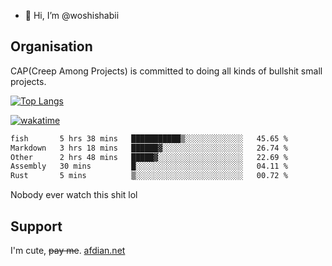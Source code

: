 - 👋 Hi, I’m @woshishabii

## Organisation

CAP(Creep Among Projects) is committed to doing all kinds of bullshit small projects.

[![Top Langs](https://github-readme-stats.vercel.app/api/top-langs/?username=woshishabii&layout=compact)](https://github.com/anuraghazra/github-readme-stats)

[![wakatime](https://wakatime.com/badge/user/34d02784-acc1-4a16-82d7-33fdb53c4ed6.svg)](https://wakatime.com/@34d02784-acc1-4a16-82d7-33fdb53c4ed6)


<!--START_SECTION:waka-->

```txt
fish       5 hrs 38 mins   ███████████▒░░░░░░░░░░░░░   45.65 %
Markdown   3 hrs 18 mins   ██████▓░░░░░░░░░░░░░░░░░░   26.74 %
Other      2 hrs 48 mins   █████▓░░░░░░░░░░░░░░░░░░░   22.69 %
Assembly   30 mins         █░░░░░░░░░░░░░░░░░░░░░░░░   04.11 %
Rust       5 mins          ▒░░░░░░░░░░░░░░░░░░░░░░░░   00.72 %
```

<!--END_SECTION:waka-->

Nobody ever watch this shit lol

## Support
I'm cute, ~~pay me~~.
[afdian.net](https://afdian.com/a/woshishabi)

<!---
woshishabii/woshishabii is a ✨ special ✨ repository because its `README.md` (this file) appears on your GitHub profile.
You can click the Preview link to take a look at your changes.
--->
